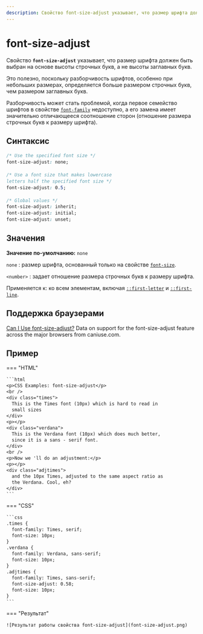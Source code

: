 ```yaml
---
description: Свойство font-size-adjust указывает, что размер шрифта должен быть выбран на основе высоты строчных букв, а не высоты заглавных букв
---
```


# font-size-adjust

Свойство **`font-size-adjust`** указывает, что размер шрифта должен быть выбран на основе высоты строчных букв, а не высоты заглавных букв.

Это полезно, поскольку разборчивость шрифтов, особенно при небольших размерах, определяется больше размером строчных букв, чем размером заглавных букв.

Разборчивость может стать проблемой, когда первое семейство шрифтов в свойстве [`font-family`](font-family.md) недоступно, а его замена имеет значительно отличающееся соотношение сторон (отношение размера строчных букв к размеру шрифта).

## Синтаксис

```css
/* Use the specified font size */
font-size-adjust: none;

/* Use a font size that makes lowercase
letters half the specified font size */
font-size-adjust: 0.5;

/* Global values */
font-size-adjust: inherit;
font-size-adjust: initial;
font-size-adjust: unset;
```

## Значения

**Значение по-умолчанию:** `none`

`none`
: размер шрифта, основанный только на свойстве [`font-size`](font-size.md).

`<number>`
: задает отношение размера строчных букв к размеру шрифта.

Применяется к: ко всем элементам, включая [`::first-letter`](first-letter.md) и [`::first-line`](first-line.md).

## Поддержка браузерами

<p class="ciu_embed" data-feature="font-size-adjust" data-periods="future_1,current,past_1,past_2">
<a href="http://caniuse.com/#feat=font-size-adjust">Can I Use font-size-adjust?</a> Data on support for the font-size-adjust feature across the major browsers from caniuse.com.
</p>

## Пример

=== "HTML"

    ```html
    <p>CSS Examples: font-size-adjust</p>
    <br />
    <div class="times">
      This is the Times font (10px) which is hard to read in
      small sizes
    </div>
    <p></p>
    <div class="verdana">
      This is the Verdana font (10px) which does much better,
      since it is a sans - serif font.
    </div>
    <br />
    <p>Now we 'll do an adjustment:</p>
    <p></p>
    <div class="adjtimes">
      and the 10px Times, adjusted to the same aspect ratio as
      the Verdana. Cool, eh?
    </div>
    ```

=== "CSS"

    ```css
    .times {
      font-family: Times, serif;
      font-size: 10px;
    }
    .verdana {
      font-family: Verdana, sans-serif;
      font-size: 10px;
    }
    .adjtimes {
      font-family: Times, sans-serif;
      font-size-adjust: 0.58;
      font-size: 10px;
    }
    ```

=== "Результат"

    ![Результат работы свойства font-size-adjust](font-size-adjust.png)
